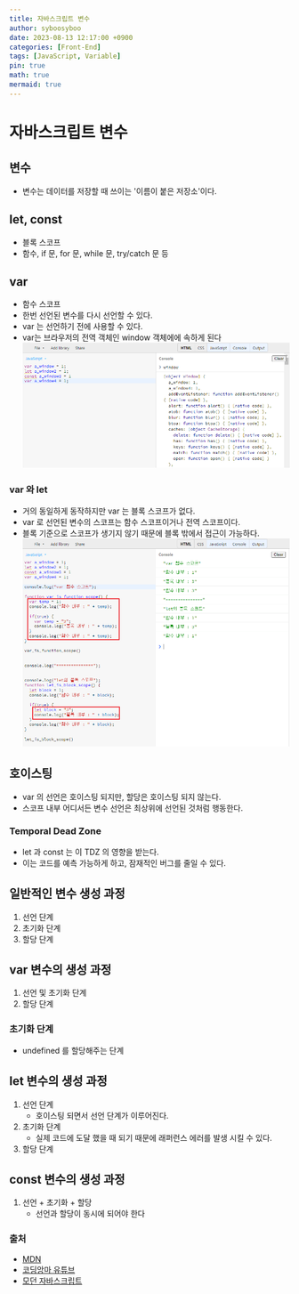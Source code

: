 ```yaml
---
title: 자바스크립트 변수
author: syboosyboo
date: 2023-08-13 12:17:00 +0900
categories: [Front-End]
tags: [JavaScript, Variable]
pin: true
math: true
mermaid: true
---
```


# 자바스크립트 변수

## 변수
- 변수는 데이터를 저장할 때 쓰이는 '이름이 붙은 저장소'이다.

## let, const
- 블록 스코프
- 함수, if 문, for 문, while 문, try/catch 문 등

## var
- 함수 스코프
- 한번 선언된 변수를 다시 선언할 수 있다.
- var 는 선언하기 전에 사용할 수 있다.
- var는 브라우저의 전역 객체인 window 객체에에 속하게 된다
  ![var window 이미지](../assets/img/javascript-variable/var_window.png)

### var 와 let
- 거의 동일하게 동작하지만 var 는 블록 스코프가 없다.
- var 로 선언된 변수의 스코프는 함수 스코프이거나 전역 스코프이다.
- 블록 기준으로 스코프가 생기지 않기 때문에 블록 밖에서 접근이 가능하다.
  ![var window 이미지](../assets/img/javascript-variable/var_scope.png)

## 호이스팅
- var 의 선언은 호이스팅 되지만, 할당은 호이스팅 되지 않는다.
- 스코프 내부 어디서든 변수 선언은 최상위에 선언된 것처럼 행동한다.

### Temporal Dead Zone
- let 과 const 는 이 TDZ 의 영향을 받는다.
- 이는 코드를 예측 가능하게 하고, 잠재적인 버그를 줄일 수 있다.
  
## 일반적인 변수 생성 과정
1. 선언 단계
2. 초기화 단계
3. 할당 단계

## var 변수의 생성 과정
1. 선언 및 초기화 단계
2. 할당 단계

### 초기화 단계
- undefined 를 할당해주는 단계
  
## let 변수의 생성 과정
1. 선언 단계
   - 호이스팅 되면서 선언 단계가 이루어진다.
2. 초기화 단계
   - 실제 코드에 도달 했을 때 되기 때문에 래퍼런스 에러를 발생 시킬 수 있다.
3. 할당 단계

## const 변수의 생성 과정
1. 선언 + 초기화 + 할당
   - 선언과 할당이 동시에 되어야 한다


### 출처
- [MDN](https://developer.mozilla.org/ko/)
- [코딩앙마 유튜브](https://youtube.com/codingangma/)
- [모던 자바스크립트](https://ko.javascript.info)
